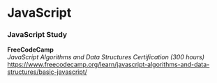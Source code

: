 # JavaScript

### JavaScript Study

**FreeCodeCamp**  
_JavaScript Algorithms and Data Structures Certification (300 hours)_
https://www.freecodecamp.org/learn/javascript-algorithms-and-data-structures/basic-javascript/

